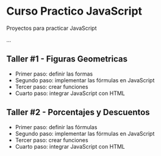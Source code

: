 # Curso Practico JavaScript
Proyectos para practicar JavaScript

...

## Taller #1 - Figuras Geometricas

- Primer paso: definir las formas
- Segundo paso: implementar las fórmulas en JavaScript
- Tercer paso: crear funciones
- Cuarto paso: integrar JavaScript con HTML

## Taller #2 - Porcentajes y Descuentos

- Primer paso: definir las fórmulas
- Segundo paso: implementar las fórmulas en JavaScript
- Tercer paso: crear funciones
- Cuarto paso: integrar JavaScript con HTML